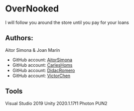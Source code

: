 # OverNooked
I will follow you around the store until you pay for your loans

## Authors:

Aitor Simona & Joan Marín

* GitHub account: [AitorSimona](https://github.com/AitorSimona)
* GitHub account: [CarlesHoms](https://github.com/ch0m5)
* GitHub account: [DidacRomero](https://github.com/DidacRomero)
* GitHub account: [VictorChen](https://github.com/Scarzard)

## Tools
Visual Studio 2019
Unity 2020.1.17f1
Photon PUN2
